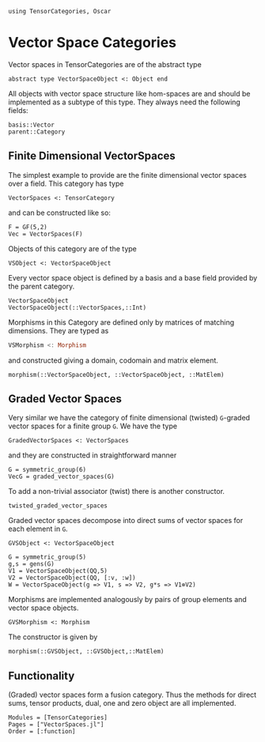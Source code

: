 ```@setup VS
using TensorCategories, Oscar
```


# Vector Space Categories

Vector spaces in TensorCategories are of the abstract type

```
abstract type VectorSpaceObject <: Object end
```

All objects with vector space structure like hom-spaces are and should be implemented as a
subtype of this type. They always need the following fields:

```
basis::Vector
parent::Category
```

## Finite Dimensional VectorSpaces

The simplest example to provide are the finite dimensional vector spaces over a field.
This category has type

```
VectorSpaces <: TensorCategory
```

and can be constructed like so:

```@example VS
F = GF(5,2)
Vec = VectorSpaces(F)
```

Objects of this category are of the type

```
VSObject <: VectorSpaceObject
```

Every vector space object is defined by a basis and a base field provided by the
parent category.

```@docs
VectorSpaceObject
VectorSpaceObject(::VectorSpaces,::Int)
```

Morphisms in this Category are defined only by matrices of matching dimensions.
They are typed as

```julia
VSMorphism <: Morphism
```

and constructed giving a domain, codomain and matrix element.

```@docs 
morphism(::VectorSpaceObject, ::VectorSpaceObject, ::MatElem)
```

## Graded Vector Spaces

Very similar we have the category of finite dimensional (twisted) ``G``-graded vector spaces for a finite group ``G``.
We have the type

```
GradedVectorSpaces <: VectorSpaces
```
and they are constructed in straightforward manner

```@example VS
G = symmetric_group(6)
VecG = graded_vector_spaces(G)
```

To add a non-trivial associator (twist) there is another constructor. 

```@docs
twisted_graded_vector_spaces
```

Graded vector spaces decompose into direct sums of vector spaces for each element in
``G``.

```
GVSObject <: VectorSpaceObject
```

```@example VS
G = symmetric_group(5)
g,s = gens(G)
V1 = VectorSpaceObject(QQ,5)
V2 = VectorSpaceObject(QQ, [:v, :w])
W = VectorSpaceObject(g => V1, s => V2, g*s => V1⊗V2)
```

Morphisms are implemented analogously by pairs of group elements and vector space objects.

```
GVSMorphism <: Morphism
```

The constructor is given by 

```@docs
morphism(::GVSObject, ::GVSObject,::MatElem)
```


## Functionality

(Graded) vector spaces form a fusion category. Thus the methods for
direct sums, tensor products, dual, one and zero object are all implemented.

```@autodocs
Modules = [TensorCategories]
Pages = ["VectorSpaces.jl"]
Order = [:function]
```
